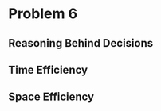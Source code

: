 <!--
Problem 6: Unsorted Integer Array

Provide an explanation for your answer, clearly organizing your thoughts into
concise and easy-to-understand language.

Focus on explaining the reasoning behind your decisions rather than giving a 
detailed description of the code. For instance, why did you choose a particular 
data structure? Additionally, discuss the efficiency of your solution in terms 
of time and space complexity. If necessary, you can support your explanation 
with code snippets or mathematical formulas. For guidance on how to write 
formulas in markdown, refer to https://docs.github.com/en/get-started/writing-on-github/working-with-advanced-formatting/writing-mathematical-expressions.
-->

# Problem 6

## Reasoning Behind Decisions

## Time Efficiency

## Space Efficiency
